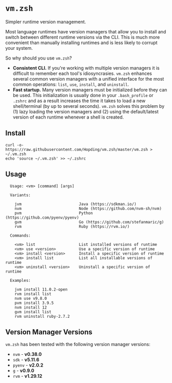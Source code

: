 # `vm.zsh`

Simpler runtime version management.

Most language runtimes have version managers that allow you to install and switch between different runtime versions via the CLI. This is much more convenient than manually installing runtimes and is less likely to corrupt your system.

So why should you use `vm.zsh`?
* **Consistent CLI.** If you're working with multiple version managers it is difficult to remember each tool's idiosyncrasies. `vm.zsh` enhances several common version managers with a unified interface for the most common operations: `list`, `use`, `install`, and `uninstall`.
* **Fast startup.** Many version managers must be initialized before they can be used. This initialization is usually done in your `.bash_profile` or `.zshrc` and as a result increases the time it takes to load a new shell/terminal (by up to several seconds). `vm.zsh` solves this problem by (1) lazy loading the version managers and (2) using the default/latest version of each runtime whenever a shell is created.

## Install

```
curl -o- https://raw.githubusercontent.com/Hopding/vm.zsh/master/vm.zsh > ~/.vm.zsh
echo 'source ~/.vm.zsh' >> ~/.zshrc
```

## Usage

```
  Usage: <vm> [command] [args]

  Variants:

    jvm                         Java (https://sdkman.io/)
    nvm                         Node (https://github.com/nvm-sh/nvm)
    pvm                         Python (https://github.com/pyenv/pyenv)
    gvm                         Go (https://github.com/stefanmaric/g)
    rvm                         Ruby (https://rvm.io/)

  Commands:

    <vm> list                   List installed versions of runtime
    <vm> use <version>          Use a specific version of runtime
    <vm> install <version>      Install a specific version of runtime
    <vm> install list           List all installable versions of runtime
    <vm> uninstall <version>    Uninstall a specific version of runtime

  Examples:

    jvm install 11.0.2-open
    rvm install list
    nvm use v9.8.0
    pvm install 3.9.5
    nvm install 12
    gvm install list
    rvm uninstall ruby-2.7.2
```

## Version Manager Versions

`vm.zsh` has been tested with the following version manager versions:
* `nvm` - **v0.38.0**
* `sdk` - **v5.11.6**
* `pyenv` - **v2.0.2**
* `g` - **v0.9.0**
* `rvm` - **v1.29.12**